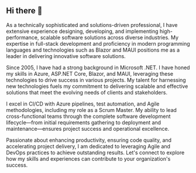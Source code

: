 ## Hi there 👋

As a technically sophisticated and solutions-driven professional, I have extensive experience designing, developing, and implementing high-performance, scalable software solutions across diverse industries. My expertise in full-stack development and proficiency in modern programming languages and technologies such as Blazor and MAUI positions me as a leader in delivering innovative software solutions.

Since 2005, I have had a strong background in Microsoft .NET. I have honed my skills in Azure, ASP.NET Core, Blazor, and MAUI, leveraging these technologies to drive success in various projects. My talent for harnessing new technologies fuels my commitment to delivering scalable and effective solutions that meet the evolving needs of clients and stakeholders.

I excel in CI/CD with Azure pipelines, test automation, and Agile methodologies, including my role as a Scrum Master. My ability to lead cross-functional teams through the complete software development lifecycle—from initial requirements gathering to deployment and maintenance—ensures project success and operational excellence.

Passionate about enhancing productivity, ensuring code quality, and accelerating project delivery, I am dedicated to leveraging Agile and DevOps practices to achieve outstanding results. Let's connect to explore how my skills and experiences can contribute to your organization's success.

<!--
**erossini/erossini** is a ✨ _special_ ✨ repository because its `README.md` (this file) appears on your GitHub profile.

Here are some ideas to get you started:

- 🔭 I’m currently working on ...
- 🌱 I’m currently learning ...
- 👯 I’m looking to collaborate on ...
- 🤔 I’m looking for help with ...
- 💬 Ask me about ...
- 📫 How to reach me: ...
- 😄 Pronouns: ...
- ⚡ Fun fact: ...
-->
